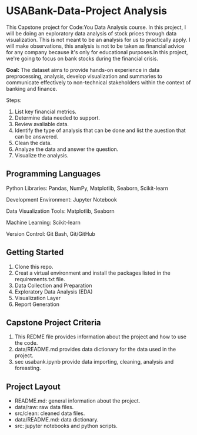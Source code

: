 # USABank-Data-Project Analysis

This Capstone project  for Code:You Data Analysis  course. In this project, I will be doing an exploratory data analysis of stock prices through data visualization. This is not meant to be an analysis for us to practically apply. I will make observations, this analysis is not to be taken as financial advice for any company because it's only for educational purposes.In this project, we're going to focus on bank stocks during the financial crisis.

**Goal:**
The dataset aims to provide hands-on experience in data preprocessing, analysis, develop visualization and summaries to communicate effectively to non-technical stakeholders within the context of banking and finance.

Steps:

   1. List key financial metrics.
   2. Determine data needed to support.
   3. Review avaliable data.
   4. Identify the type of analysis that can be done and list the auestion that can be answered.
   5. Clean the data.
   6. Analyze the data and answer the question.
   7. Visualize the analysis.

## Programming Languages

   Python Libraries: Pandas, NumPy, Matplotlib, Seaborn, Scikit-learn

   Development Environment: Jupyter Notebook

   Data Visualization Tools: Matplotlib, Seaborn

   Machine Learning: Scikit-learn

   Version Control: Git Bash, Git/GitHub

## Getting Started

   1. Clone this repo.
   2. Creat a virtual environment and install the packages listed in the requirements.txt file.
   3. Data Collection and Preparation
   4. Exploratory Data Analysis (EDA)
   5. Visualization Layer
   6. Report Generation

## Capstone Project Criteria

   1. This REDME file provides information about the project and how to use the code.
   2. data/README.md provides data dictionary for the data used in the project.
   3. sec usabank.ipynb provide data importing, cleaning, analysis and foreasting.

## Project Layout

- README.md: general information about the project.
- data/raw: raw data files.
- src/clean: cleaned data files.
- data/README.md: data dictionary.
- src: jupyter notebooks and python scripts.
